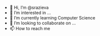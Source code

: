 - 👋 Hi, I’m @srazieva
- 👀 I’m interested in ...
- 🌱 I’m currently learning Computer Science 
- 💞️ I’m looking to collaborate on ...
- 📫 How to reach me

<!---
srazieva/srazieva is a ✨ special ✨ repository because its `README.md` (this file) appears on your GitHub profile.
You can click the Preview link to take a look at your changes.
--->
